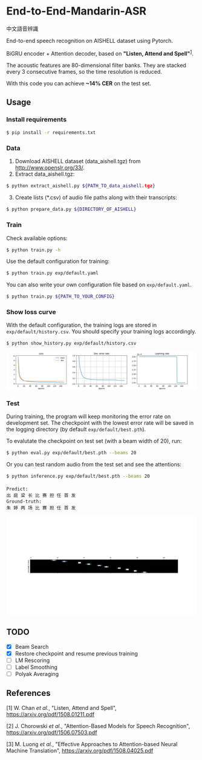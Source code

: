 # End-to-End-Mandarin-ASR

中文語音辨識

End-to-end speech recognition on AISHELL dataset using Pytorch.

BiGRU encoder + Attention decoder, based on **"Listen, Attend and Spell"**<sup>[1](#References)</sup>.

The acoustic features are 80-dimensional filter banks. They are stacked every 3 consecutive frames, so the time resolution is reduced.

With this code you can achieve **~14% CER** on the test set.

## Usage
### Install requirements
```bash
$ pip install -r requirements.txt
```

### Data
1. Download AISHELL dataset (data_aishell.tgz) from http://www.openslr.org/33/.
2. Extract data_aishell.tgz:
```bash
$ python extract_aishell.py ${PATH_TO_data_aishell.tgz}
```
3. Create lists (*.csv) of audio file paths along with their transcripts:
```bash
$ python prepare_data.py ${DIRECTORY_OF_AISHELL}
```

### Train
Check available options:
```bash
$ python train.py -h
```
Use the default configuration for training:
```bash
$ python train.py exp/default.yaml
```
You can also write your own configuration file based on `exp/default.yaml`.
```bash
$ python train.py ${PATH_TO_YOUR_CONFIG}
```

### Show loss curve
With the default configuration, the training logs are stored in `exp/default/history.csv`.
You should specify your training logs accordingly.
```bash
$ python show_history.py exp/default/history.csv
```
![](./img/Figure_1.png)

### Test
During training, the program will keep monitoring the error rate on development set.
The checkpoint with the lowest error rate will be saved in the logging directory (by default `exp/default/best.pth`).

To evalutate the checkpoint on test set (with a beam width of 20), run:
```bash
$ python eval.py exp/default/best.pth --beams 20
```

Or you can test random audio from the test set and see the attentions:
```bash
$ python inference.py exp/default/best.pth --beams 20

Predict:
出 庭 梁 长 比 赛 担 任 首 发
Ground-truth:
朱 婷 两 场 比 赛 担 任 首 发
```
![](./img/Figure_3.png)

## TODO
- [x] Beam Search
- [x] Restore checkpoint and resume previous training
- [ ] LM Rescoring
- [ ] Label Smoothing
- [ ] Polyak Averaging

## References
[1] W. Chan _et al._, "Listen, Attend and Spell",
https://arxiv.org/pdf/1508.01211.pdf

[2] J. Chorowski _et al._, "Attention-Based Models for Speech Recognition",
https://arxiv.org/pdf/1506.07503.pdf

[3] M. Luong _et al._, "Effective Approaches to Attention-based Neural Machine Translation",
https://arxiv.org/pdf/1508.04025.pdf
